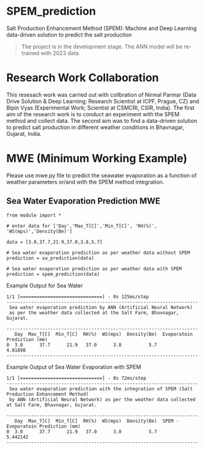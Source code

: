  # SPEM_prediction
Salt Production Enhancement Method (SPEM): Machine and Deep Learning data-driven solution to predict the salt production

> The project is in the development stage. The ANN model will be re-trained with 2023 data.

# Research Work Collaboration
This resesach work was carried out with collbration of Nirmal Parmar (Data Drive Solution & Deep Learning; Research Scientist at ICPF, Prague, CZ) and Bipin Vyas (Experimental Work; Scientist at CSMCRI, CSIR, India).
The first aim of the research work is to conduct an experiment with the SPEM method and collect data. The second aim was to find a data-driven solution to predict salt production in different weather conditions in Bhavnagar, Gujarat, India.

# MWE (Minimum Working Example)
Please use mwe.py file to predict the seawater evaporation as a function of weather parameters or/and with the SPEM method integration.


## Sea Water Evaporation Prediction MWE

```python:
from module import *

# enter data for ['Day','Max_T[C]','Min_T[C]', 'RH(%)', 'WS(mps)','Density(Be)']

data = [3.0,37.7,21.9,37.0,3.8,5.7]

# Sea water evaporation prediction as per weather data without SPEM
prediction = sw_prediction(data)

# Sea water evaporation prediction as per weather data with SPEM
prediction = spem_prediction(data)
```
Example Output for Sea Water

```python:
1/1 [==============================] - 0s 125ms/step
----------------------------------------------------------------------
 Sea water evaporation prediction by ANN (Artificial Neural Network)
 as per the weather data collected at the Salt Farm, Bhavnagar, Gujarat.

----------------------------------------------------------------------
   Day  Max_T[C]  Min_T[C]  RH(%)  WS(mps)  Density(Be)  Eveporatoin Prediction (mm)
0  3.0      37.7      21.9   37.0      3.8          5.7                      4.01898
----------------------------------------------------------------------
```

Example Output of Sea Water Evaporation with SPEM
```python:
1/1 [==============================] - 0s 72ms/step
----------------------------------------------------------------------
 Sea water evaporation prediction with the integration of SPEM (Salt Production Enhancement Method) 
 by ANN (Artificial Neural Network) as per the weather data collected at Salt Farm, Bhavnagar, Gujarat.

----------------------------------------------------------------------
   Day  Max_T[C]  Min_T[C]  RH(%)  WS(mps)  Density(Be)  SPEM - Eveporatoin Prediction (mm)
0  3.0      37.7      21.9   37.0      3.8          5.7                            5.442142
----------------------------------------------------------------------
```
